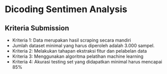 # Dicoding Sentimen Analysis
###

## Kriteria Submission
* Kriteria 1: Data merupakan hasil scraping secara mandiri
* Jumlah dataset minimal yang harus diperoleh adalah 3.000 sampel. 
* Kriteria 2: Melakukan tahapan ekstraksi fitur dan pelabelan data
* Kriteria 3: Menggunakan algoritma pelatihan machine learning
* Kriteria 4: Akurasi testing set yang didapatkan minimal harus mencapai 85%

